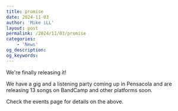 ```yaml
---
title: promise
date: 2024-11-03
author: 'Mike iLL'
layout: post
permalink: /2024/11/03/promise
categories:
    - 'News'
og_description:
og_keywords:
---
```


We're finally releasing it!

We have a gig and a listening party coming up in Pensacola and are releasing 13 songs on BandCamp and other platforms soon.

Check the events page for details on the above.
